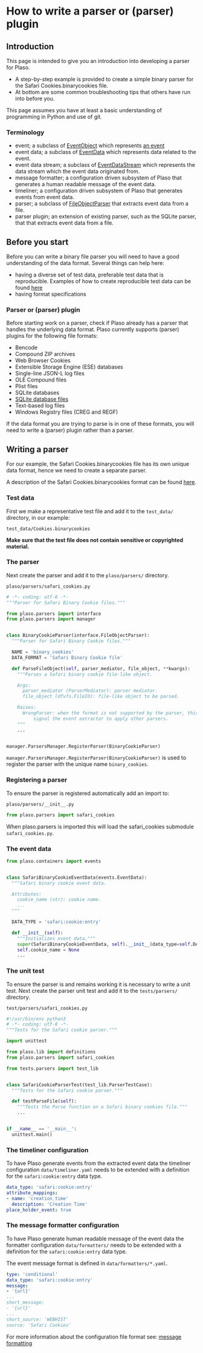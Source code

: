# How to write a parser or (parser) plugin

## Introduction

This page is intended to give you an introduction into developing a parser for
Plaso.

* A step-by-step example is provided to create a simple binary parser for the Safari Cookies.binarycookies file.
* At bottom are some common troubleshooting tips that others have run into before you.

This page assumes you have at least a basic understanding of programming in
Python and use of git.

### Terminology

* event; a subclass of [EventObject](../api/plaso.containers.html#plaso.containers.events.EventObject) which represents [an event](Scribbles-about-events.md#what-is-an-event)
* event data; a subclass of [EventData](../api/plaso.containers.html#plaso.containers.events.EventData) which represents data related to the event.
* event data stream; a subclass of [EventDataStream](../api/plaso.containers.html#plaso.containers.events.EventDataStream) which represents the data stream which the event data originated from.
* message formatter; a configuration driven subsystem of Plaso that generates a human readable message of the event data.
* timeliner; a configuration driven subsystem of Plaso that generates events from event data.
* parser; a subclass of [FileObjectParser](../api/plaso.parsers.html#plaso.parsers.interface.FileObjectParser) that extracts event data from a file.
* parser plugin; an extension of existing parser, such as the SQLite parser, that that extracts event data from a file.

## Before you start

Before you can write a binary file parser you will need to have a good
understanding of the data format. Several things can help here:

* having a diverse set of test data, preferable test data that is reproducible. Examples of how to create reproducible test data can be found [here](https://github.com/dfirlabs)
* having format specifications

### Parser or (parser) plugin

Before starting work on a parser, check if Plaso already has a parser that
handles the underlying data format. Plaso currently supports (parser) plugins
for the following file formats:

* Bencode
* Compound ZIP archives
* Web Browser Cookies
* Extensible Storage Engine (ESE) databases
* Single-line JSON-L log files
* OLE Compound files
* Plist files
* SQLite databases
* [SQLite database files](How-to-write-a-SQLite-plugin.md)
* Text-based log files
* Windows Registry files (CREG and REGF)

If the data format you are trying to parse is in one of these formats, you
will need to write a (parser) plugin rather than a parser.

## Writing a parser

For our example, the Safari Cookies.binarycookies file has its own unique data
format, hence we need to create a separate parser.

A description of the Safari Cookies.binarycookies format can be found
[here](https://github.com/libyal/dtformats/blob/main/documentation/Safari%20Cookies.asciidoc).

### Test data

First we make a representative test file and add it to the `test_data/`
directory, in our example:

```
test_data/Cookies.binarycookies
```

**Make sure that the test file does not contain sensitive or copyrighted
material.**

### The parser

Next create the parser and add it to the `plaso/parsers/` directory.

```
plaso/parsers/safari_cookies.py
```

~~~~python
# -*- coding: utf-8 -*-
"""Parser for Safari Binary Cookie files."""

from plaso.parsers import interface
from plaso.parsers import manager


class BinaryCookieParser(interface.FileObjectParser):
  """Parser for Safari Binary Cookie files."""

  NAME = 'binary_cookies'
  DATA_FORMAT = 'Safari Binary Cookie file'

  def ParseFileObject(self, parser_mediator, file_object, **kwargs):
    """Parses a Safari binary cookie file-like object.

    Args:
      parser_mediator (ParserMediator): parser mediator.
      file_object (dfvfs.FileIO): file-like object to be parsed.

    Raises:
      WrongParser: when the format is not supported by the parser, this will
          signal the event extractor to apply other parsers.
    """
    ...


manager.ParsersManager.RegisterParser(BinaryCookieParser)
~~~~

`manager.ParsersManager.RegisterParser(BinaryCookieParser)` is used to
register the parser with the unique name `binary_cookies`.

### Registering a parser

To ensure the parser is registered automatically add an import to:

```
plaso/parsers/__init__.py
```

~~~~python
from plaso.parsers import safari_cookies
~~~~

When plaso.parsers is imported this will load the safari_cookies submodule
`safari_cookies.py`.

### The event data

~~~~python
from plaso.containers import events


class SafariBinaryCookieEventData(events.EventData):
  """Safari binary cookie event data.

  Attributes:
    cookie_name (str): cookie name.
    ...
  """

  DATA_TYPE = 'safari:cookie:entry'

  def __init__(self):
    """Initializes event data."""
    super(SafariBinaryCookieEventData, self).__init__(data_type=self.DATA_TYPE)
    self.cookie_name = None
    ...
~~~~

### The unit test

To ensure the parser is and remains working it is necessary to write a unit
test. Next create the parser unit test and add it to the `tests/parsers/`
directory.

```
test/parsers/safari_cookies.py
```

~~~~python
#!/usr/bin/env python3
# -*- coding: utf-8 -*-
"""Tests for the Safari cookie parser."""

import unittest

from plaso.lib import definitions
from plaso.parsers import safari_cookies

from tests.parsers import test_lib


class SafariCookieParserTest(test_lib.ParserTestCase):
  """Tests for the Safari cookie parser."""

  def testParseFile(self):
    """Tests the Parse function on a Safari binary cookies file."""
    ...


if __name__ == '__main__':
  unittest.main()
~~~~

### The timeliner configuration

To have Plaso generate events from the extracted event data the timeliner
configuration `data/timeliner.yaml` needs to be extended with a definition
for the `safari:cookie:entry` data type.

~~~~yaml
data_type: 'safari:cookie:entry'
attribute_mappings:
- name: 'creation_time'
  description: 'Creation Time'
place_holder_event: true
~~~~

### The message formatter configuration

To have Plaso generate human readable message of the event data the formatter
configuration `data/formatters/` needs to be extended with a definition for
the `safari:cookie:entry` data type.

The event message format is defined in `data/formatters/*.yaml`.

~~~~yaml
type: 'conditional'
data_type: 'safari:cookie:entry'
message:
- '{url}'
...
short_message:
- '{url}'
...
short_source: 'WEBHIST'
source: 'Safari Cookies'
~~~~

For more information about the configuration file format see:
[message formatting](../user/Output-and-formatting.html#message-formatting)
